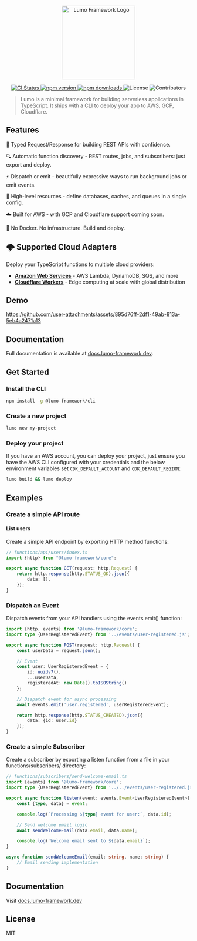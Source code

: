 <p align="center"><a href="https://lumo-framework.dev" target="_blank"><img src="https://lumo-framework.dev/lumo-mascot.png" width="200" alt="Lumo Framework Logo"></a></p>

<p align="center">
  <a href="https://github.com/lumo-framework/monorepo/actions/workflows/release.yml">
    <img alt="CI Status" src="https://github.com/lumo-framework/monorepo/actions/workflows/release.yml/badge.svg">
  </a>
  <a href="https://www.npmjs.com/package/@lumo-framework/core">
    <img alt="npm version" src="https://img.shields.io/npm/v/@lumo-framework/core">
  </a>
  <a href="https://www.npmjs.com/package/@lumo-framework/core">
    <img alt="npm downloads" src="https://img.shields.io/npm/dm/@lumo-framework/core">
  </a>
  <img alt="License" src="https://img.shields.io/github/license/lumo-framework/monorepo">
  <img alt="Contributors" src="https://img.shields.io/github/contributors/lumo-framework/monorepo?color=blue">
</p>

> Lumo is a minimal framework for building serverless applications in TypeScript. It ships with a CLI to deploy your
> app to AWS, GCP, Cloudflare.

## Features

🧾 Typed Request/Response for building REST APIs with confidence.

🔍 Automatic function discovery - REST routes, jobs, and subscribers: just export and deploy.

⚡️ Dispatch or emit - beautifully expressive ways to run background jobs or emit events.

🔧 High-level resources - define databases, caches, and queues in a single config.

☁️ Built for AWS - with GCP and Cloudflare support coming soon.

🚀 No Docker. No infrastructure. Build and deploy.

## 🌩️ Supported Cloud Adapters

Deploy your TypeScript functions to multiple cloud providers:

- **[Amazon Web Services](https://lumo-framework.dev/0.7.0-alpha/deployment#aws-deployment)** - AWS Lambda, DynamoDB, SQS, and more
- **[Cloudflare Workers](https://lumo-framework.dev/0.7.0-alpha/deployment#cloudflare-deployment)** - Edge computing at scale with global distribution


## Demo

https://github.com/user-attachments/assets/895d76ff-2df1-49ab-813a-5eb4a2471a13

## Documentation

Full documentation is available at [docs.lumo-framework.dev](https://lumo-framework.dev).

## Get Started

### Install the CLI

```sh
npm install -g @lumo-framework/cli
```

### Create a new project

```sh
lumo new my-project
```

### Deploy your project

If you have an AWS account, you can deploy your project, just ensure you have the AWS CLI configured with your
credentials and the below environment variables set `CDK_DEFAULT_ACCOUNT` and `CDK_DEFAULT_REGION`:

```sh
lumo build && lumo deploy
```

## Examples

### Create a simple API route

#### List users

Create a simple API endpoint by exporting HTTP method functions:

```ts
// functions/api/users/index.ts
import {http} from "@lumo-framework/core";

export async function GET(request: http.Request) {
    return http.response(http.STATUS_OK).json({
        data: [],
    });
}
```

### Dispatch an Event

Dispatch events from your API handlers using the events.emit() function:

```ts
import {http, events} from '@lumo-framework/core';
import type {UserRegisteredEvent} from '../events/user-registered.js';

export async function POST(request: http.Request) {
    const userData = request.json();

    // Event
    const user: UserRegisteredEvent = {
        id: uuidv7(),
        ...userData,
        registeredAt: new Date().toISOString()
    };

    // Dispatch event for async processing
    await events.emit('user.registered', userRegisteredEvent);

    return http.response(http.STATUS_CREATED).json({
        data: {id: user.id}
    });
}
```

### Create a simple Subscriber

Create a subscriber by exporting a listen function from a file in your functions/subscribers/ directory:

```ts
// functions/subscribers/send-welcome-email.ts
import {events} from '@lumo-framework/core';
import type {UserRegisteredEvent} from '../../events/user-registered.js';

export async function listen(event: events.Event<UserRegisteredEvent>) {
    const {type, data} = event;

    console.log(`Processing ${type} event for user:`, data.id);

    // Send welcome email logic
    await sendWelcomeEmail(data.email, data.name);

    console.log(`Welcome email sent to ${data.email}`);
}

async function sendWelcomeEmail(email: string, name: string) {
    // Email sending implementation
}
```

## Documentation

Visit [docs.lumo-framework.dev](https://lumo-framework.dev)

## License

MIT
